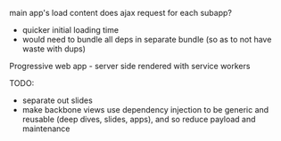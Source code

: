 main app's load content does ajax request for each subapp?
 - quicker initial loading time
 - would need to bundle all deps in separate bundle (so as to not have waste with dups)

Progressive web app - server side rendered with service workers


TODO:
  - separate out slides
  - make backbone views use dependency injection to
    be generic and reusable (deep dives, slides, apps),
    and so reduce payload and maintenance
